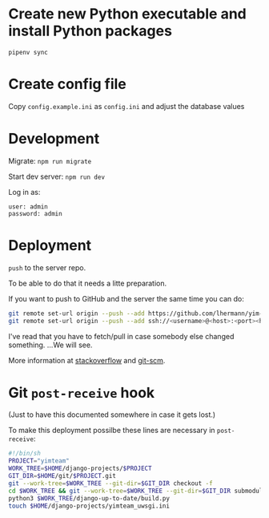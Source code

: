 Create new Python executable and install Python packages
===============================
`pipenv sync`

Create config file
=====================
Copy `config.example.ini` as `config.ini` and adjust the database values

Development
=======================
Migrate: `npm run migrate`

Start dev server: `npm run dev`

Log in as:

    user: admin
    password: admin

Deployment
==========

`push` to the server repo.

To be able to do that it needs a litte preparation.

If you want to push to GitHub and the server the same time you can do:

```bash
git remote set-url origin --push --add https://github.com/lhermann/yim-team.git
git remote set-url origin --push --add ssh://<username>@<host>:<port><home_dir>/git/yimteam.git (I can send you the concrete address if you like)
```

I've read that you have to fetch/pull in case somebody else changed something. …We will see.

More information at [stackoverflow](https://stackoverflow.com/questions/849308/pull-push-from-multiple-remote-locations) and [git-scm](https://git-scm.com/book/en/v2/Git-Basics-Working-with-Remotes).

Git `post-receive` hook
=======================

(Just to have this documented somewhere in case it gets lost.)

To make this deployment possilbe these lines are necessary in `post-receive`:

```bash
#!/bin/sh
PROJECT="yimteam"
WORK_TREE=$HOME/django-projects/$PROJECT
GIT_DIR=$HOME/git/$PROJECT.git
git --work-tree=$WORK_TREE --git-dir=$GIT_DIR checkout -f
cd $WORK_TREE && git --work-tree=$WORK_TREE --git-dir=$GIT_DIR submodule update --init
python3 $WORK_TREE/django-up-to-date/build.py
touch $HOME/django-projects/yimteam_uwsgi.ini
```
